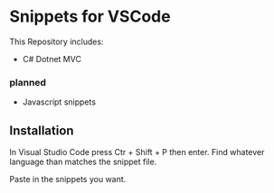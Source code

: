 # Snippets for VSCode

This Repository includes:
- C# Dotnet MVC

### planned 

- Javascript snippets

## Installation
In Visual Studio Code press Ctr + Shift + P then enter.
Find whatever language than matches the snippet file.

Paste in the snippets you want.
